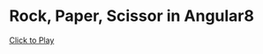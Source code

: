 # Rock, Paper, Scissor in Angular8

[Click to Play](https://angular8-pedrapapeltesoura.stackblitz.io)
